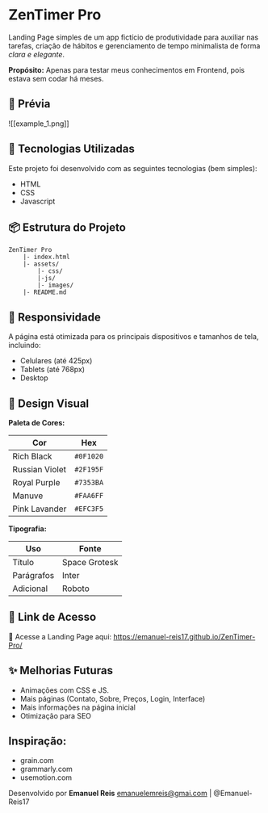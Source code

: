 # ZenTimer Pro

Landing Page simples de um app fictício de produtividade para auxiliar nas tarefas, criação de hábitos e gerenciamento de tempo minimalista de forma *clara e elegante*.

**Propósito:** Apenas para testar meus conhecimentos em Frontend, pois estava sem codar há meses.

## 📸 Prévia

![[example_1.png]]

## 🚀 Tecnologias Utilizadas

Este projeto foi desenvolvido com as seguintes tecnologias (bem simples):
- HTML
- CSS
- Javascript

##  📦  Estrutura do Projeto

```plaintext
ZenTimer Pro
    |- index.html
    |- assets/
        |- css/
        |-js/
        |- images/
    |- README.md
```


## 📲 Responsividade

A página está otimizada para os principais dispositivos e tamanhos de tela, incluindo:

- Celulares (até 425px)
- Tablets (até 768px)
- Desktop

## 🎨 Design Visual

**Paleta de Cores:**

| Cor             | Hex      |
|------------------|----------|
| Rich Black       | `#0F1020` |
| Russian Violet   | `#2F195F` |
| Royal Purple     | `#7353BA` |
| Manuve           | `#FAA6FF` |
| Pink Lavander    | `#EFC3F5` |

**Tipografia:**

| Uso | Fonte |
| ----- | ----- |
| Título | Space Grotesk |
| Parágrafos | Inter |
| Adicional | Roboto |

## 🔗 Link de Acesso

🔗 Acesse a Landing Page aqui: https://emanuel-reis17.github.io/ZenTimer-Pro/


## ✨ Melhorias Futuras

- Animações com CSS e JS.
- Mais páginas (Contato, Sobre, Preços, Login, Interface)
- Mais informações na página inicial
- Otimização para SEO

## Inspiração:

- grain.com
- grammarly.com
- usemotion.com

Desenvolvido por **Emanuel Reis**
emanuelemreis@gmai.com | @Emanuel-Reis17
